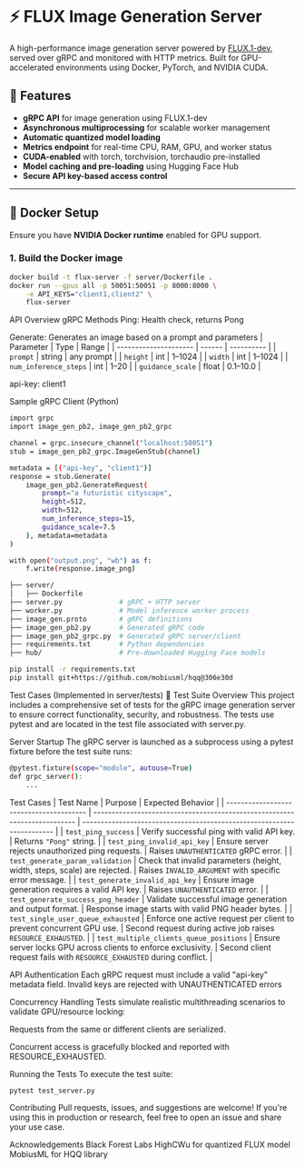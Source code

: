 # ⚡ FLUX Image Generation Server

A high-performance image generation server powered by [FLUX.1-dev](https://huggingface.co/black-forest-labs/FLUX.1-dev), served over gRPC and monitored with HTTP metrics. Built for GPU-accelerated environments using Docker, PyTorch, and NVIDIA CUDA.

## 🚀 Features

- **gRPC API** for image generation using FLUX.1-dev
- **Asynchronous multiprocessing** for scalable worker management
- **Automatic quantized model loading**
- **Metrics endpoint** for real-time CPU, RAM, GPU, and worker status
- **CUDA-enabled** with torch, torchvision, torchaudio pre-installed
- **Model caching and pre-loading** using Hugging Face Hub
- **Secure API key-based access control**

---

## 🐳 Docker Setup

Ensure you have **NVIDIA Docker runtime** enabled for GPU support.

### 1. Build the Docker image

```bash
docker build -t flux-server -f server/Dockerfile .
docker run --gpus all -p 50051:50051 -p 8000:8000 \
    -e API_KEYS="client1,client2" \
    flux-server
```
API Overview
gRPC Methods
Ping: Health check, returns Pong

Generate: Generates an image based on a prompt and parameters
| Parameter             | Type   | Range      |
| --------------------- | ------ | ---------- |
| `prompt`              | string | any prompt |
| `height`              | int    | 1–1024     |
| `width`               | int    | 1–1024     |
| `num_inference_steps` | int    | 1–20       |
| `guidance_scale`      | float  | 0.1–10.0   |


api-key: client1

Sample gRPC Client (Python)
```bash
import grpc
import image_gen_pb2, image_gen_pb2_grpc

channel = grpc.insecure_channel("localhost:50051")
stub = image_gen_pb2_grpc.ImageGenStub(channel)

metadata = [("api-key", "client1")]
response = stub.Generate(
    image_gen_pb2.GenerateRequest(
        prompt="a futuristic cityscape",
        height=512,
        width=512,
        num_inference_steps=15,
        guidance_scale=7.5
    ), metadata=metadata
)

with open("output.png", "wb") as f:
    f.write(response.image_png)
```
``` bash
├── server/
│   ├── Dockerfile
├── server.py              # gRPC + HTTP server
├── worker.py              # Model inference worker process
├── image_gen.proto        # gRPC definitions
├── image_gen_pb2.py       # Generated gRPC code
├── image_gen_pb2_grpc.py  # Generated gRPC server/client
├── requirements.txt       # Python dependencies
├── hub/                   # Pre-downloaded Hugging Face models
```

``` bash
pip install -r requirements.txt
pip install git+https://github.com/mobiusml/hqq@306e30d
```

Test Cases (Implemented in server/tests)
🧪 Test Suite Overview
This project includes a comprehensive set of tests for the gRPC image generation server to ensure correct functionality, security, and robustness. The tests use pytest and are located in the test file associated with server.py.

Server Startup
The gRPC server is launched as a subprocess using a pytest fixture before the test suite runs:
```bash
@pytest.fixture(scope="module", autouse=True)
def grpc_server():
    ...
```
Test Cases
| Test Name                               | Purpose                                                                   | Expected Behavior                                                      |
| --------------------------------------- | ------------------------------------------------------------------------- | ---------------------------------------------------------------------- |
| `test_ping_success`                     | Verify successful ping with valid API key.                                | Returns `"Pong"` string.                                               |
| `test_ping_invalid_api_key`             | Ensure server rejects unauthorized ping requests.                         | Raises `UNAUTHENTICATED` gRPC error.                                   |
| `test_generate_param_validation`        | Check that invalid parameters (height, width, steps, scale) are rejected. | Raises `INVALID_ARGUMENT` with specific error message.                 |
| `test_generate_invalid_api_key`         | Ensure image generation requires a valid API key.                         | Raises `UNAUTHENTICATED` error.                                        |
| `test_generate_success_png_header`      | Validate successful image generation and output format.                   | Response image starts with valid PNG header bytes.                     |
| `test_single_user_queue_exhausted`      | Enforce one active request per client to prevent concurrent GPU use.      | Second request during active job raises `RESOURCE_EXHAUSTED`.          |
| `test_multiple_clients_queue_positions` | Ensure server locks GPU across clients to enforce exclusivity.            | Second client request fails with `RESOURCE_EXHAUSTED` during conflict. |


API Authentication
Each gRPC request must include a valid "api-key" metadata field. Invalid keys are rejected with UNAUTHENTICATED errors

Concurrency Handling
Tests simulate realistic multithreading scenarios to validate GPU/resource locking:

Requests from the same or different clients are serialized.

Concurrent access is gracefully blocked and reported with RESOURCE_EXHAUSTED.

Running the Tests
To execute the test suite:
```bash
pytest test_server.py
```


Contributing
Pull requests, issues, and suggestions are welcome! If you're using this in production or research, feel free to open an issue and share your use case.

Acknowledgements
Black Forest Labs
HighCWu for quantized FLUX model
MobiusML for HQQ library



